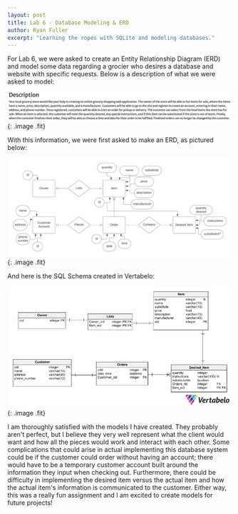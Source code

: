 ```yaml
---
layout: post
title: Lab 6 - Database Modeling & ERD
author: Ryan Fuller
excerpt: "Learning the ropes with SQLite and modeling databases."
---
```

For Lab 6, we were asked to create an Entity Relationship Diagram (ERD) and model some data regarding a grocier who desires a database and website with specific requests. Below is a description of what we were asked to model:

![](../images/lab6description.png){: .image .fit}

With this information, we were first asked to make an ERD, as pictured below:

![](../images/lab6erd.png){: .image .fit}

And here is the SQL Schema created in Vertabelo:

![](../images/lab6vertabelo.png){: .image .fit}

I am thoroughly satisfied with the models I have created. They probably aren't perfect, but I believe they very well represent what the client would want and how all the pieces would work and interact with each other. Some complications that could arise in actual implementing this database system could be if the customer could order without having an account; there would have to be a temporary customer account built around the information they input when checking out. Furthermore, there could be difficulty in implementing the desired item versus the actual item and how the actual item's information is communicated to the customer. Either way, this was a really fun assignment and I am excited to create models for future projects!